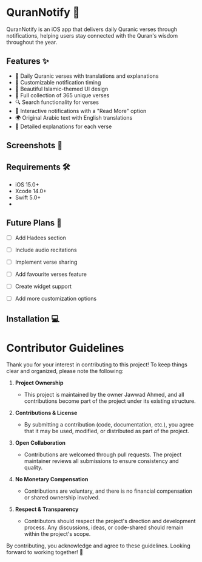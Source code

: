 # QuranNotify 📱

QuranNotify is an iOS app that delivers daily Quranic verses through notifications, helping users stay connected with the Quran's wisdom throughout the year.

## Features ✨

- 📌 Daily Quranic verses with translations and explanations
- 🔔 Customizable notification timing
- 🌙 Beautiful Islamic-themed UI design
- 📖 Full collection of 365 unique verses
- 🔍 Search functionality for verses
- 📱 Interactive notifications with a "Read More" option
- 🌍 Original Arabic text with English translations
- 📝 Detailed explanations for each verse

## Screenshots 📸


## Requirements 🛠

- iOS 15.0+
- Xcode 14.0+
- Swift 5.0+
- 
## Future Plans 🚀

- [ ] Add Hadees section
- [ ] Include audio recitations
- [ ] Implement verse sharing
- [ ] Add favourite verses feature
- [ ] Create widget support
- [ ] Add more customization options


## Installation 💻


# Contributor Guidelines  

Thank you for your interest in contributing to this project! To keep things clear and organized, please note the following:  

1. **Project Ownership**  
   - This project is maintained by the owner Jawwad Ahmed, and all contributions become part of the project under its existing structure.  

2. **Contributions & License**  
   - By submitting a contribution (code, documentation, etc.), you agree that it may be used, modified, or distributed as part of the project.  

3. **Open Collaboration**  
   - Contributions are welcomed through pull requests. The project maintainer reviews all submissions to ensure consistency and quality.  

4. **No Monetary Compensation**  
   - Contributions are voluntary, and there is no financial compensation or shared ownership involved.  

5. **Respect & Transparency**  
   - Contributors should respect the project's direction and development process. Any discussions, ideas, or code-shared should remain within the project's scope.  

By contributing, you acknowledge and agree to these guidelines. Looking forward to working together! 🚀  
